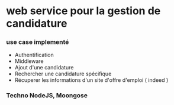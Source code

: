# web service pour la gestion de candidature

### use case implementé 
- Authentification
- Middleware
- Ajout d'une candidature
- Rechercher une candidature spécifique
- Récuperer les informations d'un site d'offre d'emploi ( indeed )


### Techno NodeJS, Moongose
